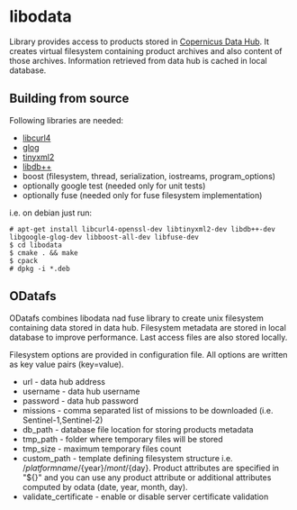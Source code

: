 # libodata
Library provides access to products stored in [Copernicus Data Hub](https://github.com/SentinelDataHub/dhus-distribution). It creates virtual filesystem containing product archives and also content of those archives. Information retrieved from data hub is cached in local database.

## Building from source
Following libraries are needed:

  * [libcurl4](https://github.com/curl/curl)
  * [glog](https://github.com/google/glog)
  * [tinyxml2](https://github.com/leethomason/tinyxml2)
  * [libdb++](https://github.com/berkeleydb/libdb)
  * boost (filesystem, thread, serialization, iostreams, program_options)
  * optionally google test (needed only for unit tests)
  * optionally fuse (needed only for fuse filesystem implementation)

i.e. on debian just run:

    # apt-get install libcurl4-openssl-dev libtinyxml2-dev libdb++-dev libgoogle-glog-dev libboost-all-dev libfuse-dev
    $ cd libodata
    $ cmake . && make
    $ cpack
    # dpkg -i *.deb

## ODatafs
ODatafs combines libodata nad fuse library to create unix filesystem containing data stored in data hub. Filesystem metadata are stored in local database to improve performance. Last access files are also stored locally.

Filesystem options are provided in configuration file. All options are written as key value pairs (key=value).
  * url - data hub address
  * username - data hub username
  * password - data hub password
  * missions - comma separated list of missions to be downloaded (i.e. Sentinel-1,Sentinel-2)
  * db_path - database file location for storing products metadata
  * tmp_path - folder where temporary files will be stored
  * tmp_size - maximum temporary files count
  * custom_path - template defining filesystem structure i.e. /${platformname}/${year}/${mont}/${day}. 
    Product attributes are specified in "${}" and you can use any product attribute or additional attributes computed by odata (date, year, month, day).
  * validate_certificate - enable or disable server certificate validation